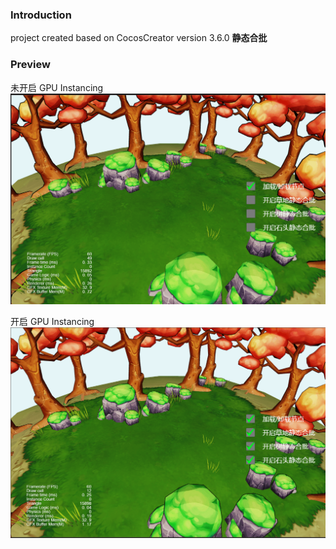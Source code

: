 ### Introduction

project created based on CocosCreator version 3.6.0 **静态合批** 

### Preview
未开启 GPU Instancing
![image](../../../image/202204/2022042803.png)

开启 GPU Instancing
![image](../../../image/202204/2022042804.png)
